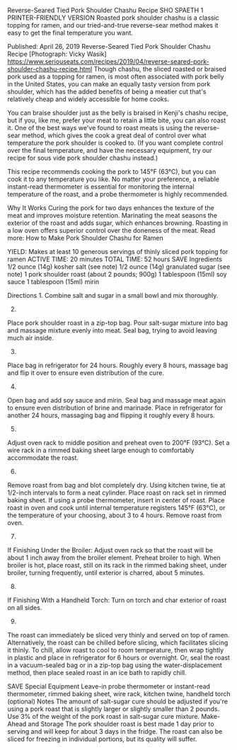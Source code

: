 Reverse-Seared Tied Pork Shoulder Chashu Recipe
SHO SPAETH
1     PRINTER-FRIENDLY VERSION
Roasted pork shoulder chashu is a classic topping for ramen, and our tried-and-true reverse-sear method makes it easy to get the final temperature you want.

Published: April 26, 2019
Reverse-Seared Tied Pork Shoulder Chashu Recipe
[Photograph: Vicky Wasik]
https://www.seriouseats.com/recipes/2019/04/reverse-seared-pork-shoulder-chashu-recipe.html
Though chashu, the sliced roasted or braised pork used as a topping for ramen, is most often associated with pork belly in the United States, you can make an equally tasty version from pork shoulder, which has the added benefits of being a meatier cut that's relatively cheap and widely accessible for home cooks.

You can braise shoulder just as the belly is braised in Kenji's chashu recipe, but if you, like me, prefer your meat to retain a little bite, you can also roast it. One of the best ways we've found to roast meats is using the reverse-sear method, which gives the cook a great deal of control over what temperature the pork shoulder is cooked to. (If you want complete control over the final temperature, and have the necessary equipment, try our recipe for sous vide pork shoulder chashu instead.)

This recipe recommends cooking the pork to 145°F (63°C), but you can cook it to any temperature you like. No matter your preference, a reliable instant-read thermometer is essential for monitoring the internal temperature of the roast, and a probe thermometer is highly recommended.

Why It Works
Curing the pork for two days enhances the texture of the meat and improves moisture retention.
Marinating the meat seasons the exterior of the roast and adds sugar, which enhances browning.
Roasting in a low oven offers superior control over the doneness of the meat.
Read more: How to Make Pork Shoulder Chashu for Ramen

YIELD:
Makes at least 10 generous servings of thinly sliced pork topping for ramen
ACTIVE TIME:
20 minutes
TOTAL TIME:
52 hours
 SAVE
Ingredients
1/2 ounce (14g) kosher salt (see note)
1/2 ounce (14g) granulated sugar (see note)
1 pork shoulder roast (about 2 pounds; 900g)
1 tablespoon (15ml) soy sauce
1 tablespoon (15ml) mirin

Directions
1.
Combine salt and sugar in a small bowl and mix thoroughly.

2.
Place pork shoulder roast in a zip-top bag. Pour salt-sugar mixture into bag and massage mixture evenly into meat. Seal bag, trying to avoid leaving much air inside.

3.
Place bag in refrigerator for 24 hours. Roughly every 8 hours, massage bag and flip it over to ensure even distribution of the cure.

4.
Open bag and add soy sauce and mirin. Seal bag and massage meat again to ensure even distribution of brine and marinade. Place in refrigerator for another 24 hours, massaging bag and flipping it roughly every 8 hours.

5.
Adjust oven rack to middle position and preheat oven to 200°F (93°C). Set a wire rack in a rimmed baking sheet large enough to comfortably accommodate the roast.

6.
Remove roast from bag and blot completely dry. Using kitchen twine, tie at 1/2-inch intervals to form a neat cylinder. Place roast on rack set in rimmed baking sheet. If using a probe thermometer, insert in center of roast. Place roast in oven and cook until internal temperature registers 145°F (63°C), or the temperature of your choosing, about 3 to 4 hours. Remove roast from oven.

7.
If Finishing Under the Broiler: Adjust oven rack so that the roast will be about 1 inch away from the broiler element. Preheat broiler to high. When broiler is hot, place roast, still on its rack in the rimmed baking sheet, under broiler, turning frequently, until exterior is charred, about 5 minutes.

8.
If Finishing With a Handheld Torch: Turn on torch and char exterior of roast on all sides.

9.
The roast can immediately be sliced very thinly and served on top of ramen. Alternatively, the roast can be chilled before slicing, which facilitates slicing it thinly. To chill, allow roast to cool to room temperature, then wrap tightly in plastic and place in refrigerator for 6 hours or overnight. Or, seal the roast in a vacuum-sealed bag or in a zip-top bag using the water-displacement method, then place sealed roast in an ice bath to rapidly chill.

 SAVE
Special Equipment
Leave-in probe thermometer or instant-read thermometer, rimmed baking sheet, wire rack, kitchen twine, handheld torch (optional)
Notes
The amount of salt-sugar cure should be adjusted if you're using a pork roast that is slightly larger or slightly smaller than 2 pounds. Use 3% of the weight of the pork roast in salt-sugar cure mixture.
Make-Ahead and Storage
The pork shoulder roast is best made 1 day prior to serving and will keep for about 3 days in the fridge. The roast can also be sliced for freezing in individual portions, but its quality will suffer.